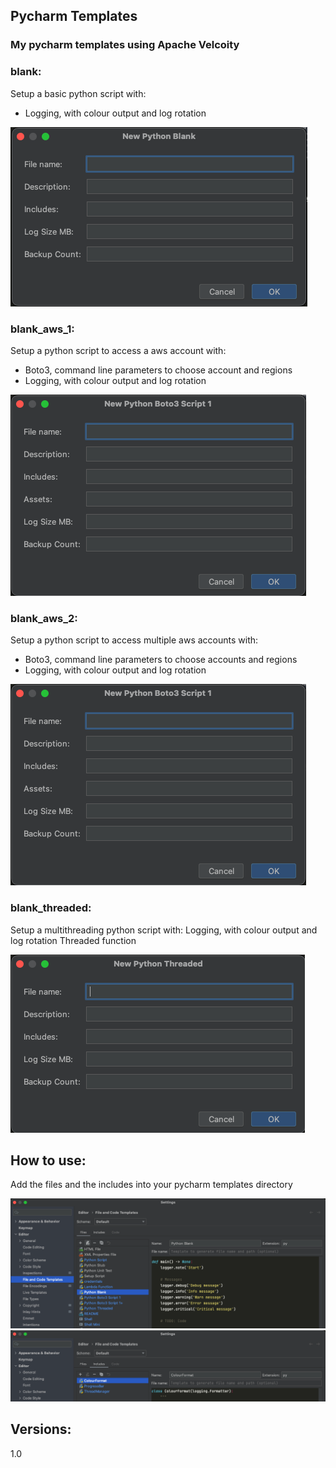 ## Pycharm Templates

### My pycharm templates using Apache Velcoity


### blank:

Setup a basic python script with:
- Logging, with colour output and log rotation

![New Doc](media/blank.png)

### blank_aws_1:

Setup a python script to access a aws account with:
- Boto3, command line parameters to choose account and regions
- Logging, with colour output and log rotation

![New Doc](media/blank_aws.png)
### blank_aws_2:

Setup a python script to access multiple aws accounts with:
- Boto3, command line parameters to choose accounts and regions
- Logging, with colour output and log rotation

![New Doc](media/blank_aws.png)

### blank_threaded:

Setup a multithreading python script with:
Logging, with colour output and log rotation
Threaded function

![New Doc](media/blank_multithreaded.png)

## How to use:

Add the files and the includes into your pycharm templates directory

![Tempaltes](media/templates.png)
![Includes](media/includes.png)


## Versions:

1.0
